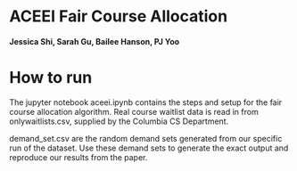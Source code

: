 # ACEEI Fair Course Allocation 
#### Jessica Shi, Sarah Gu, Bailee Hanson, PJ Yoo 

# How to run 
The jupyter notebook aceei.ipynb contains the steps and setup for the fair course allocation algorithm. Real course waitlist data is read in from onlywaitlists.csv, supplied by the Columbia CS Department. 

demand_set.csv are the random demand sets generated from our specific run of the dataset. Use these demand sets to generate the exact output and reproduce our results from the paper. 


